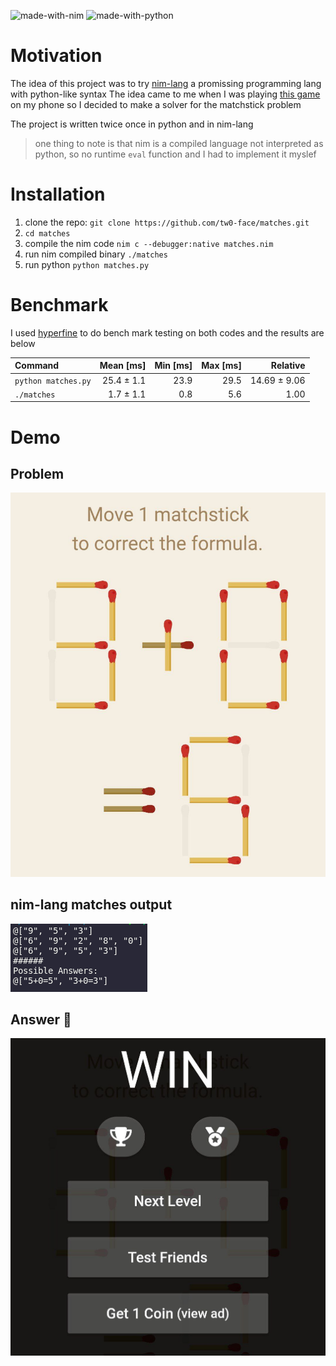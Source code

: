 ![made-with-nim](https://img.shields.io/badge/Nim-FFE953?style=for-the-badge&logo=nim&logoColor=black)
![made-with-python](https://img.shields.io/badge/Python-FFD43B?style=for-the-badge&logo=python&logoColor=blue)
# Motivation 

The idea of this project was to try [nim-lang](https://nim-lang.org/) a promissing programming lang with python-like syntax
The idea came to me when I was playing [this game](https://play.google.com/store/apps/details?id=com.deappsign.math) on my phone so I decided to make a solver for the matchstick problem

The project is written twice once in python and in nim-lang

> one thing to note is that nim is a compiled language not interpreted as python, so no runtime `eval` function and I had to implement it myslef

# Installation

1. clone the repo: `git clone https://github.com/tw0-face/matches.git`
2. `cd matches`
3. compile the nim code `nim c --debugger:native matches.nim`
4. run nim compiled binary `./matches`
5. run python `python matches.py`

# Benchmark

I used [hyperfine](https://github.com/sharkdp/hyperfine) to do bench mark testing on both codes and the results are below

| Command | Mean [ms] | Min [ms] | Max [ms] | Relative |
|:---|---:|---:|---:|---:|
| `python matches.py` | 25.4 ± 1.1 | 23.9 | 29.5 | 14.69 ± 9.06 |
| `./matches` | 1.7 ± 1.1 | 0.8 | 5.6 | 1.00 |

# Demo

## Problem
![alt text](problem.jpg)
## nim-lang matches output
![alt text](demo.png)
## Answer 🥳
![alt text](answer.jpg)



